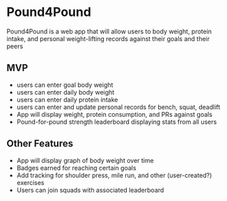# Pound4Pound

Pound4Pound is a web app that will allow users to body weight, protein intake, and personal weight-lifting records against their goals and their peers

## MVP

- users can enter goal body weight
- users can enter daily body weight
- users can enter daily protein intake
- users can enter and update personal records for bench, squat, deadlift
- App will display weight, protein consumption, and PRs against goals
- Pound-for-pound strength leaderboard displaying stats from all users

## Other Features

- App will display graph of body weight over time
- Badges earned for reaching certain goals
- Add tracking for shoulder press, mile run, and other (user-created?) exercises
- Users can join squads with associated leaderboard



